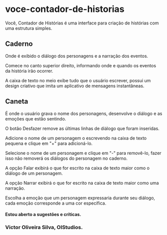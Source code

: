 # voce-contador-de-historias
Você, Contador de Histórias é uma interface para criação de histórias com uma estrutura simples.
## Caderno
Onde é exibido o diálogo dos personagens e a narração dos eventos.

Comece no canto superior direito, informando onde e quando os eventos da história irão ocorrer.

A caixa de texto no meio exibe tudo que o usuário escrever, possui um design criativo que imita um aplicativo de mensagens instantâneas.
## Caneta
É onde o usuário grava o nome dos personagens, desenvolve o diálogo e as emoções que estão sentindo.

O botão Desfazer remove as últimas linhas de diálogo que foram inseridas.

Adicione o nome de um personagem o escrevendo na caixa de texto pequena e clique em "+" para adicioná-lo.

Selecione o nome de um personagem e clique em "-" para removê-lo, fazer isso não removerá os diálogos do personagem no caderno.

A opção Falar exibirá o que for escrito na caixa de texto maior como o diálogo de um personagem.

A opção Narrar exibirá o que for escrito na caixa de texto maior como uma narração.

Escolha a emoção que um personagem expressaria durante seu diálogo, cada emoção corresponde a uma cor específica.
#### Estou aberto a sugestões e críticas.
### Victor Oliveira Silva, OlStudios.
